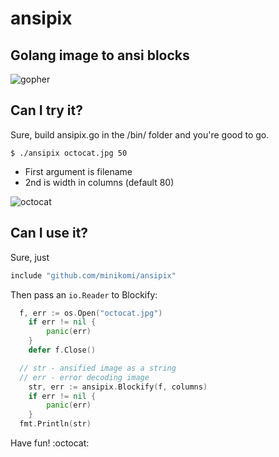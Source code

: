 ansipix
=======

## Golang image to ansi blocks

![gopher](http://i.imgur.com/hYecglD.png)

## Can I try it? 

Sure, build ansipix.go in the /bin/ folder and you're good to go.

`$ ./ansipix octocat.jpg 50`

* First argument is filename
* 2nd is width in columns (default 80)

![octocat](http://i.imgur.com/t3cGshc.png)

## Can I use it?

Sure, just 

``` go
include "github.com/minikomi/ansipix"
```

Then pass an `io.Reader` to Blockify:

```go
  f, err := os.Open("octocat.jpg")
	if err != nil {
		panic(err)
	}
	defer f.Close()

  // str - ansified image as a string
  // err - error decoding image
	str, err := ansipix.Blockify(f, columns)
	if err != nil {
		panic(err)
	}
  fmt.Println(str)
```

Have fun! :octocat:
